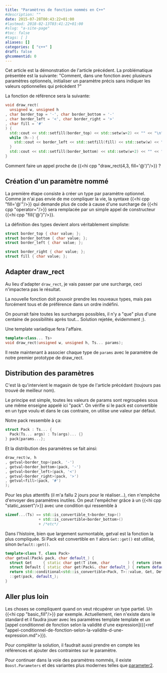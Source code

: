 ```yaml
---
title: "Paramètres de fonction nommés en C++"
#description: ""
date: 2015-07-28T00:43:22+01:00
#lastmod: 2018-02-13T03:41:22+01:00
#slug: "a-site-page"
#toc: false
#tags: [ ]
aliases: []
categories: [ "c++" ]
draft: false
ghcommentid: 0
---
```


Cet article est la démonstration de l'article précédent. La problématique présentée est la suivante: "Comment, dans une fonction avec plusieurs paramètres optionnels, initialiser un paramètre précis sans indiquer les valeurs optionnelles qui précèdent ?"

La fonction de référence sera la suivante:

```cpp
void draw_rect(
  unsigned w, unsigned h
, char border_top = '-', char border_bottom = '-'
, char border_left = '<', char border_right = '>'
, char fill = '#'
) {
  std::cout << std::setfill(border_top) << std::setw(w+2) << "" << "\n";
  while (h--) {
    std::cout << border_left << std::setfill(fill) << std::setw(w) << "" << border_right << "\n";
  }
  std::cout << std::setfill(border_bottom) << std::setw(w+2) << "" << "\n";
}
```

Comment faire un appel proche de {{<hi cpp "draw_rect(4,3, fill='@')"/>}} ?

## Création d'un paramètre nommé

La première étape consiste à créer un type par paramètre optionnel. Comme je n'ai pas envie de me compliquer la vie, la syntaxe {{<hi cpp "fill='@'"/>}} qui demande plus de code à cause d'une surcharge de {{<hi cpp "operator="/>}} sera remplacée par un simple appel de constructeur {{<hi cpp "fill{'@'}"/>}}.

La définition des types devient alors véritablement simpliste:

```cpp
struct border_top { char value; };
struct border_bottom { char value; };
struct border_left { char value; };

struct border_right { char value; };
struct fill { char value; };
```

## Adapter draw_rect

Au lieu d'adapter `draw_rect`, je vais passer par une surcharge, ceci n'impactera pas le résultat.

La nouvelle fonction doit pouvoir prendre les nouveaux types, mais pas forcément tous et de préférence dans un ordre indéfini.

On pourrait faire toutes les surcharges possibles, il n'y a "que" plus d'une centaine de possibilités après tout... Solution rejetée, évidemment ;).

Une template variadique fera l'affaire.

```cpp
template<class... Ts>
void draw_rect(unsigned w, unsigned h, Ts... params);
```

Il reste maintenant à associer chaque type de `params` avec le paramètre de notre premier prototype de draw_rect.

## Distribution des paramètres

C'est là qu'intervient le magasin de type de l'article précédant (toujours pas trouvé de meilleur nom).

Le principe est simple, toutes les valeurs de params sont regroupées sous une même enseigne appelé ici "pack". On vérifie si le pack est convertible en un type voulu et dans le cas contraire, on utilise une valeur par défaut.

Notre pack ressemble à ça:

```cpp
struct Pack : Ts... {
  Pack(Ts... args) : Ts(args)... {}
} pack{params...};
```

Et la distribution des paramètres se fait ainsi:

```cpp
draw_rect(w, h
, getval<border_top>(pack, '-')
, getval<border_bottom>(pack, '-')
, getval<border_left>(pack, '<')
, getval<border_right>(pack, '>')
, getval<fill>(pack, '#')
);
```

Pour les plus attentifs (il m'a fallu 2 jours pour le réaliser…), rien n'empêche d'envoyer des paramètres inutiles. On peut l'empêcher grâce à un {{<hi cpp "static_assert"/>}} avec une condition qui ressemble à

```cpp
sizeof...(Ts) == std::is_convertible_t<border_top>()
               + std::is_convertible<border_bottom>()
               + /*etc*/
```

Dans l'histoire, bien que largement surmontable, getval est la fonction la plus compliquée. Si Pack est convertible en `T` alors `Get::get()` est utilisé, sinon `Default::get()`.

```cpp
template<class T, class Pack>
char getval(Pack& pack, char default_) {
  struct Get     { static char get(T item, char        ) { return item.value; } };
  struct Default { static char get(Pack&, char default_) { return default_;   } };
  return std::conditional<std::is_convertible<Pack, T>::value, Get, Default>::type
  ::get(pack, default_);
}
```

## Aller plus loin

Les choses se compliquent quand on veut récupérer un type partiel. Un {{<hi cpp "basic_fill<T>"/>}} par exemple. Actuellement, rien n'existe dans le standard et il faudra jouer avec les paramètres template template et un [appel conditionnel de fonction selon la validité d'une expression]({{<ref "appel-conditionnel-de-fonction-selon-la-validite-d-une-expression.md">}}).

Pour compléter la solution, il faudrait aussi prendre en compte les références et ajouter des contraintes sur le paramètre.

Pour continuer dans la voie des paramètres nommés, il existe `Boost.Parameters` et des variantes plus modernes telles que [parameter2](https://github.com/odinthenerd/parameter2).
